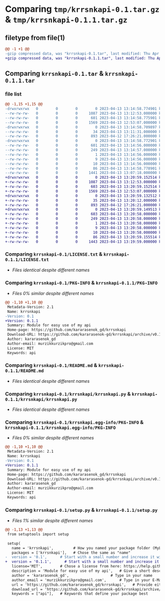 # Comparing `tmp/krrsnkapi-0.1.tar.gz` & `tmp/krrsnkapi-0.1.1.tar.gz`

## filetype from file(1)

```diff
@@ -1 +1 @@
-gzip compressed data, was "krrsnkapi-0.1.tar", last modified: Thu Apr 13 13:14:58 2023, max compression
+gzip compressed data, was "krrsnkapi-0.1.1.tar", last modified: Thu Apr 13 13:20:59 2023, max compression
```

## Comparing `krrsnkapi-0.1.tar` & `krrsnkapi-0.1.1.tar`

### file list

```diff
@@ -1,15 +1,15 @@
-drwxrwxrwx   0        0        0        0 2023-04-13 13:14:58.774901 krrsnkapi-0.1/
--rw-rw-rw-   0        0        0     1087 2023-04-13 13:12:53.000000 krrsnkapi-0.1/LICENSE.txt
--rw-rw-rw-   0        0        0      601 2023-04-13 13:14:58.775901 krrsnkapi-0.1/PKG-INFO
--rw-rw-rw-   0        0        0     1569 2023-04-13 12:53:07.000000 krrsnkapi-0.1/README.md
-drwxrwxrwx   0        0        0        0 2023-04-13 13:14:58.709897 krrsnkapi-0.1/krrsnkapi/
--rw-rw-rw-   0        0        0       34 2023-04-13 13:11:31.000000 krrsnkapi-0.1/krrsnkapi/__init__.py
--rw-rw-rw-   0        0        0      893 2023-04-12 17:26:21.000000 krrsnkapi-0.1/krrsnkapi/krrsnkapi.py
-drwxrwxrwx   0        0        0        0 2023-04-13 13:14:58.772901 krrsnkapi-0.1/krrsnkapi.egg-info/
--rw-rw-rw-   0        0        0      601 2023-04-13 13:14:56.000000 krrsnkapi-0.1/krrsnkapi.egg-info/PKG-INFO
--rw-rw-rw-   0        0        0      249 2023-04-13 13:14:57.000000 krrsnkapi-0.1/krrsnkapi.egg-info/SOURCES.txt
--rw-rw-rw-   0        0        0        1 2023-04-13 13:14:56.000000 krrsnkapi-0.1/krrsnkapi.egg-info/dependency_links.txt
--rw-rw-rw-   0        0        0        9 2023-04-13 13:14:56.000000 krrsnkapi-0.1/krrsnkapi.egg-info/requires.txt
--rw-rw-rw-   0        0        0       10 2023-04-13 13:14:56.000000 krrsnkapi-0.1/krrsnkapi.egg-info/top_level.txt
--rw-rw-rw-   0        0        0       86 2023-04-13 13:14:58.778901 krrsnkapi-0.1/setup.cfg
--rw-rw-rw-   0        0        0     1441 2023-04-13 13:07:18.000000 krrsnkapi-0.1/setup.py
+drwxrwxrwx   0        0        0        0 2023-04-13 13:20:59.152514 krrsnkapi-0.1.1/
+-rw-rw-rw-   0        0        0     1087 2023-04-13 13:12:53.000000 krrsnkapi-0.1.1/LICENSE.txt
+-rw-rw-rw-   0        0        0      603 2023-04-13 13:20:59.152514 krrsnkapi-0.1.1/PKG-INFO
+-rw-rw-rw-   0        0        0     1569 2023-04-13 12:53:07.000000 krrsnkapi-0.1.1/README.md
+drwxrwxrwx   0        0        0        0 2023-04-13 13:20:59.132512 krrsnkapi-0.1.1/krrsnkapi/
+-rw-rw-rw-   0        0        0       35 2023-04-13 13:20:12.000000 krrsnkapi-0.1.1/krrsnkapi/__init__.py
+-rw-rw-rw-   0        0        0      893 2023-04-12 17:26:21.000000 krrsnkapi-0.1.1/krrsnkapi/krrsnkapi.py
+drwxrwxrwx   0        0        0        0 2023-04-13 13:20:59.149513 krrsnkapi-0.1.1/krrsnkapi.egg-info/
+-rw-rw-rw-   0        0        0      603 2023-04-13 13:20:58.000000 krrsnkapi-0.1.1/krrsnkapi.egg-info/PKG-INFO
+-rw-rw-rw-   0        0        0      249 2023-04-13 13:20:58.000000 krrsnkapi-0.1.1/krrsnkapi.egg-info/SOURCES.txt
+-rw-rw-rw-   0        0        0        1 2023-04-13 13:20:58.000000 krrsnkapi-0.1.1/krrsnkapi.egg-info/dependency_links.txt
+-rw-rw-rw-   0        0        0        9 2023-04-13 13:20:58.000000 krrsnkapi-0.1.1/krrsnkapi.egg-info/requires.txt
+-rw-rw-rw-   0        0        0       10 2023-04-13 13:20:58.000000 krrsnkapi-0.1.1/krrsnkapi.egg-info/top_level.txt
+-rw-rw-rw-   0        0        0       86 2023-04-13 13:20:59.155514 krrsnkapi-0.1.1/setup.cfg
+-rw-rw-rw-   0        0        0     1443 2023-04-13 13:19:59.000000 krrsnkapi-0.1.1/setup.py
```

### Comparing `krrsnkapi-0.1/LICENSE.txt` & `krrsnkapi-0.1.1/LICENSE.txt`

 * *Files identical despite different names*

### Comparing `krrsnkapi-0.1/PKG-INFO` & `krrsnkapi-0.1.1/PKG-INFO`

 * *Files 0% similar despite different names*

```diff
@@ -1,10 +1,10 @@
 Metadata-Version: 2.1
 Name: krrsnkapi
-Version: 0.1
+Version: 0.1.1
 Summary: Module for easy use of my api
 Home-page: https://github.com/kararasenok_gd/krrsnkapi
 Download-URL: https://github.com/kararasenok-gd/krrsnkapi/archive/v0.1.tar.gz
 Author: kararasenok_gd
 Author-email: murzikkurzikpro@gmail.com
 License: MIT
 Keywords: api
```

### Comparing `krrsnkapi-0.1/README.md` & `krrsnkapi-0.1.1/README.md`

 * *Files identical despite different names*

### Comparing `krrsnkapi-0.1/krrsnkapi/krrsnkapi.py` & `krrsnkapi-0.1.1/krrsnkapi/krrsnkapi.py`

 * *Files identical despite different names*

### Comparing `krrsnkapi-0.1/krrsnkapi.egg-info/PKG-INFO` & `krrsnkapi-0.1.1/krrsnkapi.egg-info/PKG-INFO`

 * *Files 0% similar despite different names*

```diff
@@ -1,10 +1,10 @@
 Metadata-Version: 2.1
 Name: krrsnkapi
-Version: 0.1
+Version: 0.1.1
 Summary: Module for easy use of my api
 Home-page: https://github.com/kararasenok_gd/krrsnkapi
 Download-URL: https://github.com/kararasenok-gd/krrsnkapi/archive/v0.1.tar.gz
 Author: kararasenok_gd
 Author-email: murzikkurzikpro@gmail.com
 License: MIT
 Keywords: api
```

### Comparing `krrsnkapi-0.1/setup.py` & `krrsnkapi-0.1.1/setup.py`

 * *Files 1% similar despite different names*

```diff
@@ -1,13 +1,13 @@
 from setuptools import setup
 
 setup(
   name = 'krrsnkapi',         # How you named your package folder (MyLib)
   packages = ['krrsnkapi'],   # Chose the same as "name"
-  version = '0.1',      # Start with a small number and increase it with every change you make
+  version = '0.1.1',      # Start with a small number and increase it with every change you make
   license='MIT',        # Chose a license from here: https://help.github.com/articles/licensing-a-repository
   description = 'Module for easy use of my api',   # Give a short description about your library
   author = 'kararasenok_gd',                   # Type in your name
   author_email = 'murzikkurzikpro@gmail.com',      # Type in your E-Mail
   url = 'https://github.com/kararasenok_gd/krrsnkapi',   # Provide either the link to your github or to your website
   download_url = 'https://github.com/kararasenok-gd/krrsnkapi/archive/v0.1.tar.gz',    # I explain this later on
   keywords = ["api"],   # Keywords that define your package best
```

